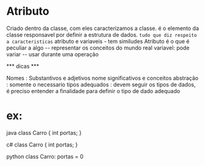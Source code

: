 # Atributo
Criado dentro da classe, com eles caracterizamos a classe. 
é o elemento da classe responsavel por definir a estrutura de dados. 
`tudo que diz respeito a caracteristicas`
atributo e variaveis - tem similudes 
Atributo é o que é peculiar a algo -- representar os conceitos do mundo real 
variavel: pode variar -- usar durante uma operação

*** dicas ***

Nomes : Substantivos e adjetivos 
nome significativos e conceitos 
abstração : somente o necessario
tipos adequados : devem seguir os tipos de dados, é preciso entender a finalidade para definir o tipo de dado adequado

# ex:
java class Carro {
    int portas;
}

c# class Carro {
    int portas;
}

python class Carro: 
   portas = 0 